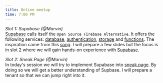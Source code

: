 ```yaml
---
title: Online meetup
time: 7:00 PM
---
```

*Slot 1: Supabase (@Marvin)*  
[Supabase](https://supabase.com/) calls itself the `Open Source Firebase Alternative`. It offers the following services: [database](https://supabase.com/database), [authentication](https://supabase.com/auth), [storage](https://supabase.com/storage) and [functions](https://supabase.com/edge-functions). The inspiration came from this [song](https://youtu.be/4JipHEz53sU). I will prepare a few slides but the focus is in slot 2 where we will gain hands-on experience with [Supabase](https://github.com/supabase).

*Slot 2: Sneak.Page (@Marvin)*  
In today's session we will try to implement Supabase into [sneak.page](https://github.com/Crazy-Marvin/sneak.page). 
By doing so we will get a better understanding of Supbase. I will prepare a tenant so that we can jump right into it.
